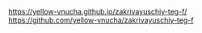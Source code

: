 https://yellow-vnucha.github.io/zakrivayuschiy-teg-f/
https://github.com/yellow-vnucha/zakrivayuschiy-teg-f